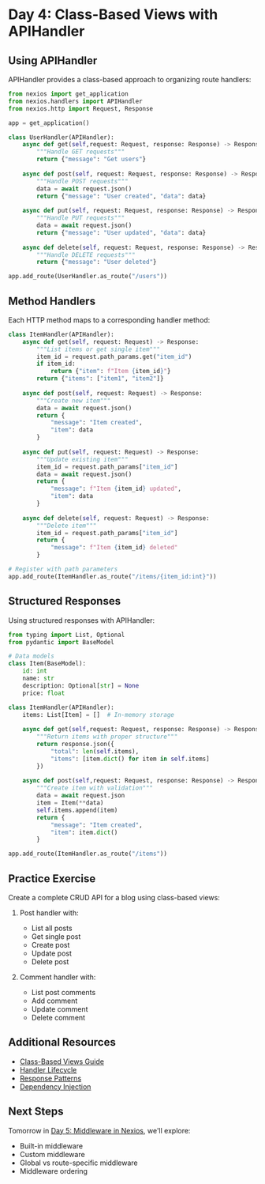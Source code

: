 # Day 4: Class-Based Views with APIHandler

## Using APIHandler

APIHandler provides a class-based approach to organizing route handlers:

```python
from nexios import get_application
from nexios.handlers import APIHandler
from nexios.http import Request, Response

app = get_application()

class UserHandler(APIHandler):
    async def get(self,request: Request, response: Response) -> Response:
        """Handle GET requests"""
        return {"message": "Get users"}
    
    async def post(self, request: Request, response: Response) -> Response:
        """Handle POST requests"""
        data = await request.json()
        return {"message": "User created", "data": data}
    
    async def put(self, request: Request, response: Response) -> Response:
        """Handle PUT requests"""
        data = await request.json()
        return {"message": "User updated", "data": data}
    
    async def delete(self, request: Request, response: Response) -> Response:
        """Handle DELETE requests"""
        return {"message": "User deleted"}

app.add_route(UserHandler.as_route("/users"))
```

## Method Handlers

Each HTTP method maps to a corresponding handler method:

```python
class ItemHandler(APIHandler):
    async def get(self, request: Request) -> Response:
        """List items or get single item"""
        item_id = request.path_params.get("item_id")
        if item_id:
            return {"item": f"Item {item_id}"}
        return {"items": ["item1", "item2"]}
    
    async def post(self, request: Request) -> Response:
        """Create new item"""
        data = await request.json()
        return {
            "message": "Item created",
            "item": data
        }
    
    async def put(self, request: Request) -> Response:
        """Update existing item"""
        item_id = request.path_params["item_id"]
        data = await request.json()
        return {
            "message": f"Item {item_id} updated",
            "item": data
        }
    
    async def delete(self, request: Request) -> Response:
        """Delete item"""
        item_id = request.path_params["item_id"]
        return {
            "message": f"Item {item_id} deleted"
        }

# Register with path parameters
app.add_route(ItemHandler.as_route("/items/{item_id:int}"))
```

## Structured Responses

Using structured responses with APIHandler:

```python
from typing import List, Optional
from pydantic import BaseModel

# Data models
class Item(BaseModel):
    id: int
    name: str
    description: Optional[str] = None
    price: float

class ItemHandler(APIHandler):
    items: List[Item] = []  # In-memory storage
    
    async def get(self,request: Request, response: Response) -> Response:
        """Return items with proper structure"""
        return response.json({
            "total": len(self.items),
            "items": [item.dict() for item in self.items]
        })
    
    async def post(self,request: Request, response: Response) -> Response:
        """Create item with validation"""
        data = await request.json
        item = Item(**data)
        self.items.append(item)
        return {
            "message": "Item created",
            "item": item.dict()
        }

app.add_route(ItemHandler.as_route("/items"))
```



## Practice Exercise

Create a complete CRUD API for a blog using class-based views:

1. Post handler with:
   - List all posts
   - Get single post
   - Create post
   - Update post
   - Delete post

2. Comment handler with:
   - List post comments
   - Add comment
   - Update comment
   - Delete comment

## Additional Resources
- [Class-Based Views Guide](../../guide/class-based-handlers.md)
- [Handler Lifecycle](../../guide/)
- [Response Patterns](https://nexios.dev/guide/responses)
- [Dependency Injection](https://nexios.dev/guide/dependencies)

##  Next Steps
Tomorrow in [Day 5: Middleware in Nexios](../day05/index.md), we'll explore:
- Built-in middleware
- Custom middleware
- Global vs route-specific middleware
- Middleware ordering